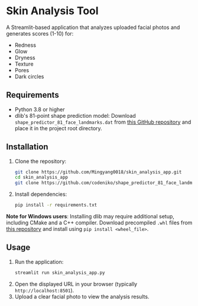 # Skin Analysis Tool

A Streamlit-based application that analyzes uploaded facial photos and generates scores (1-10) for:
- Redness
- Glow
- Dryness
- Texture
- Pores
- Dark circles

## Requirements

- Python 3.8 or higher
- dlib's 81-point shape prediction model: Download `shape_predictor_81_face_landmarks.dat` from [this GitHub repository](https://github.com/codeniko/shape_predictor_81_face_landmarks) and place it in the project root directory.

## Installation

1. Clone the repository:
   ```bash
   git clone https://github.com/Mingyang0018/skin_analysis_app.git
   cd skin_analysis_app
   git clone https://github.com/codeniko/shape_predictor_81_face_landmarks.git
   ```
2. Install dependencies:
   ```bash
   pip install -r requirements.txt
   ```

**Note for Windows users**: Installing dlib may require additional setup, including CMake and a C++ compiler. Download precompiled `.whl` files from [this repository](https://github.com/z-mahmud22/Dlib_Windows_Python3.x) and install using `pip install <wheel_file>`.

## Usage

1. Run the application:
   ```bash
   streamlit run skin_analysis_app.py
   ```
2. Open the displayed URL in your browser (typically `http://localhost:8501`).
3. Upload a clear facial photo to view the analysis results.